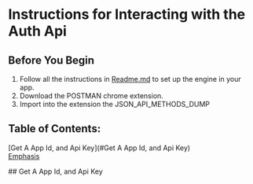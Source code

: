 # Instructions for Interacting with the Auth Api

## Before You Begin

1. Follow all the instructions in [Readme.md](http://github.com/wordjelly/auth/README.md) to set up the engine in your app.
2. Download the POSTMAN chrome extension.
3. Import into the extension the JSON_API_METHODS_DUMP


## Table of Contents:

[Get A App Id, and Api Key](#Get A App Id, and Api Key)  
[Emphasis](#emphasis)  


    
<a name="Get A App Id, and Api Key"/>
## Get A App Id, and Api Key
